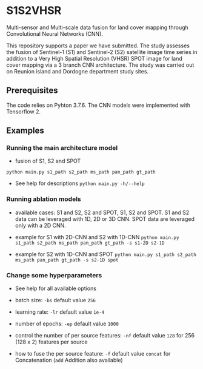 # S1S2VHSR
Multi-sensor and Multi-scale data fusion for land cover mapping through Convolutional Neural Networks (CNN). 

This repository supports a paper we have submitted. The study assesses the fusion of Sentinel-1 (S1) and Sentinel-2 (S2) satellite image time series in addition to a Very High Spatial Resolution (VHSR) SPOT image for land cover mapping via a 3 branch CNN architecture. The study was carried out on Reunion island and Dordogne department study sites.

## Prerequisites

The code relies on Pyhton 3.7.6. The CNN models were implemented with Tensorflow 2. 

## Examples 

### Running the main architecture model

- fusion of S1, S2 and SPOT

```
python main.py s1_path s2_path ms_path pan_path gt_path
```

- See help for descriptions `python main.py -h/--help`

### Running ablation models 

- available cases: S1 and S2, S2 and SPOT, S1, S2 and SPOT. S1 and S2 data can be leveraged with 1D, 2D or 3D CNN. SPOT data are leveraged only with a 2D CNN.

- example for S1 with 2D-CNN and S2 with 1D-CNN `python main.py s1_path s2_path ms_path pan_path gt_path -s s1-2D s2-1D`

- example for S2 with 1D-CNN and SPOT `python main.py s1_path s2_path ms_path pan_path gt_path -s s2-1D spot`

### Change some hyperparameters

- See help for all available options

- batch size: `-bs` default value `256`

- learning rate: `-lr` default value `1e-4`

- number of epochs: `-ep` default value `1000`

- control the number of per source features: `-nf` default value `128` for 256 (128 x 2) features per source

- how to fuse the per source feature: `-f` default value `concat` for Concatenation  (`add` Addition also available)

